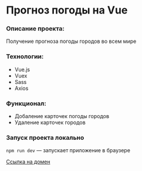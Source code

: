 # Прогноз погоды на Vue

### Описание проекта:

Получение прогноза погоды городов во всем мире

### Технологии:

- Vue.js
- Vuex
- Sass
- Axios

### Функционал:

- Добаление карточек погоды городов
- Удаление карточек городов

### Запуск проекта локально

`npm run dev` — запускает приложение в браузере

[Ссылка на домен](https://sergynya174.github.io/weather-vue/)
